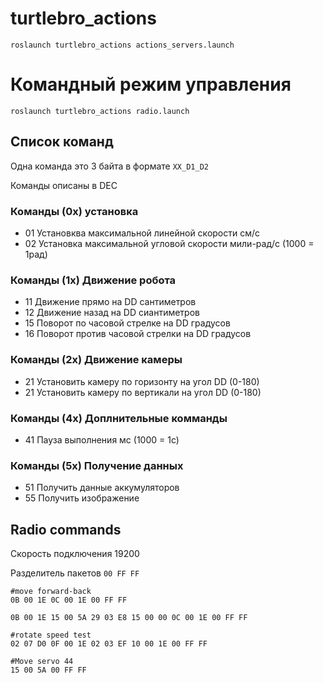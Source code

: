 # turtlebro_actions

```
roslaunch turtlebro_actions actions_servers.launch
```

# Командный режим управления #

```
roslaunch turtlebro_actions radio.launch
```

## Список команд ##

Одна команда это 3 байта в формате `XX_D1_D2`

Команды описаны в DEC

### Команды (0x) установка ### 

* 01 Установква максимальной линейной скорости см/с
* 02 Установка максимальной угловой скорости мили-рад/с (1000 = 1рад)

### Команды (1x) Движение робота ###

* 11 Движение прямо на DD сантиметров
* 12 Движение назад на DD сиантиметров
* 15 Поворот по часовой стрелке на DD градусов
* 16 Поворот против часовой стрелки на DD градусов

### Команды (2x) Движение камеры  ###

* 21 Установить камеру по горизонту на угол DD (0-180)
* 21 Установить камеру по вертикали на угол DD (0-180)

### Команды (4x) Доплнительные комманды ###
* 41 Пауза выполнения мс (1000 = 1с)

### Команды (5x) Получение данных ###

* 51 Получить данные аккумуляторов
* 55 Получить изображение



## Radio commands ##

Скорость подключения 19200

Разделитель пакетов `00 FF FF`


```
#move forward-back
0B 00 1E 0C 00 1E 00 FF FF

0B 00 1E 15 00 5A 29 03 E8 15 00 00 0C 00 1E 00 FF FF

#rotate speed test
02 07 D0 0F 00 1E 02 03 EF 10 00 1E 00 FF FF

#Move servo 44
15 00 5A 00 FF FF
```